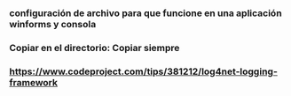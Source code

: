 


### configuración de archivo para que funcione en una aplicación winforms y consola
### Copiar en el directorio: Copiar siempre
### https://www.codeproject.com/tips/381212/log4net-logging-framework